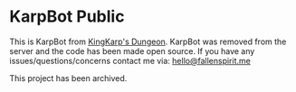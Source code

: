 # KarpBot Public
This is KarpBot from [KingKarp's Dungeon](https://discord.kingkarps.com).
KarpBot was removed from the server and the code has been made open source. If you have any issues/questions/concerns contact me via: hello@fallenspirit.me

This project has been archived.
